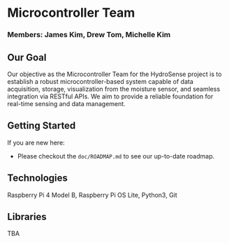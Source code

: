 # Microcontroller Team

### Members: James Kim, Drew Tom, Michelle Kim

## Our Goal

Our objective as the Microcontroller Team for the HydroSense project is to establish a robust microcontroller-based system capable of data acquisition, storage, visualization from the moisture sensor, and seamless integration via RESTful APIs. We aim to provide a reliable foundation for real-time sensing and data management.

## Getting Started

If you are new here: <br>

- Please checkout the `doc/ROADMAP.md` to see our up-to-date roadmap.

## Technologies

Raspberry Pi 4 Model B, Raspberry Pi OS Lite, Python3, Git

## Libraries

TBA
